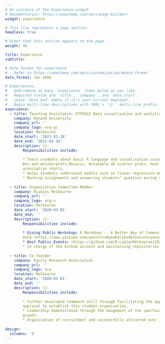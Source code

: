 ```yaml
---
# An instance of the Experience widget.
# Documentation: https://wowchemy.com/docs/page-builder/
widget: experience

# This file represents a page section.
headless: true

# Order that this section appears on the page.
weight: 40

title: Experience
subtitle:

# Date format for experience
#   Refer to https://wowchemy.com/docs/customization/#date-format
date_format: Jan 2006

# Experiences.
#   Add/remove as many `experience` items below as you like.
#   Required fields are `title`, `company`, and `date_start`.
#   Leave `date_end` empty if it's your current employer.
#   Begin multi-line descriptions with YAML's `|2-` multi-line prefix.
experience:
  - title: Teaching Assistance; ETF5922 Data visualisation and analytics
    company: Monash University 
    company_url: ''
    company_logo: org-gc
    location: Melbourne 
    date_start: '2021-01-18'
    date_end: '2021-02-24'
    description: |2-
        Responsibilities include:
    
        * Teach students about basic R language and visualisation using ggplot includes     
        Box.and.whiskerplots,Mosaics, Rotatable 3D scatter plots, Heat maps, Motion charts, cluster and 
        association charts.
        * Helps students understand models such as linear regression models, classification and regression         trees,and random forests.
        * Marking assignments and answering students’ question during consultations.      
 
  - title: Organisation Committee Member
    company: RLadies Melbourne 
    company_url: ''
    company_logo: org-x
    location: Melbourne 
    date_start: '2020-03-01'
    date_end: ''
    description: |2-
        Responsibilities include:
    
        * Giving Public Workshop: R Markdown -  A Better Way of Communicating with     
        Data.<https://www.youtube.com/watch?v=0yeaK3ci8s8&feature=youtu.be>
        * Host Public Events: <https://github.com/R-LadiesMelbourne/2021-02-25-Tidy-Tuesday>
        * In charge of the Github account and maintaining repositories.    
        
  - title: Co-founder
    company: Equity Research Association 
    company_url: ''
    company_logo: era
    location: Melbourne 
    date_start: '2020-01-01'
    date_end: ''
    description: |2-
        Responsibilities include:
    
        * Further developed teamwork skill through facilitating the application process and getting 
        approval to establish this student organisation.
        * Leadership demonstrated through the mangement of the opertaion including club development and
        growth.
        * Organisation of recruitment and successfully attracted over 100 candidates
        
design:
  columns: '2'
---
```

